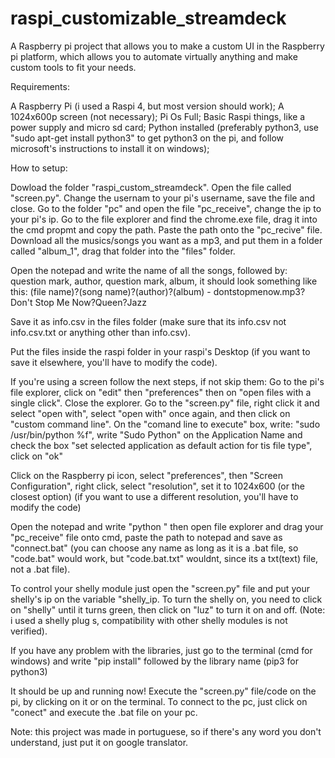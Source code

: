 # raspi_customizable_streamdeck
A Raspberry pi project that allows you to make a custom UI in the Raspberry pi platform, which allows you to automate virtually anything and make custom tools to fit your needs.

Requirements:

A Raspberry Pi (i used a Raspi 4, but most version should work);
 A 1024x600p screen (not necessary);
 Pi Os Full;
 Basic Raspi things, like a power supply and micro sd card;
 Python installed (preferably python3, use "sudo apt-get install python3" to get python3 on the pi, and follow microsoft's instructions to install it on windows);

How to setup:

Dowload the folder "raspi_custom_streamdeck". Open the file called "screen.py".
Change the usernam to your pi's username, save the file and close.
Go to the folder "pc" and open the file "pc_receive", change the ip to your pi's ip. 
Go to the file explorer and find the chrome.exe file, drag it into the cmd propmt and copy the path. Paste the path onto the "pc_recive" file.
Download all the musics/songs you want as a mp3, and put them in a folder called "album_1", drag that folder into the "files" folder.

Open the notepad and write the name of all the songs, followed by: question mark, author, question mark, album, it should look something like this:
(file name)?(song name)?(author)?(album) - 
dontstopmenow.mp3?Don't Stop Me Now?Queen?Jazz

Save it as info.csv in the files folder (make sure that its info.csv not info.csv.txt or anything other than info.csv).

Put the files inside the raspi folder in your raspi's Desktop (if you want to save it elsewhere, you'll have to modify the code).

If you're using a screen follow the next steps, if not skip them:
Go to the pi's file explorer, click on "edit" then "preferences" then on "open files with a single click". Close the explorer.
Go to the "screen.py" file, right click it and select "open with", select "open with" once again, and then click on "custom command line".
On the "comand line to execute" box, write: "sudo /usr/bin/python %f", write "Sudo Python" on the Application Name and check the box "set selected application as default action for tis file type", click on "ok"

Click on the Raspberry pi icon, select "preferences", then "Screen Configuration", right click, select "resolution", set it to 1024x600 (or the closest option) (if you want to use a different resolution, you'll have to modify the code)

Open the notepad and write "python " then open file explorer and drag your "pc_receive" file onto cmd, paste the path to notepad and save as "connect.bat" (you can choose any name as long as it is a .bat file, so "code.bat" would work, but "code.bat.txt" wouldnt, since its a txt(text) file, not a .bat file).

To control your shelly module just open the "screen.py" file and put your shelly's ip on the variable "shelly_ip. To turn the shelly on, you need to click on "shelly" until it turns green, then click on "luz" to turn it on and off. (Note: i used a shelly plug s, compatibility with other shelly modules is not verified).

If you have any problem with the libraries, just go to the terminal (cmd for windows) and write "pip install" followed by the library name (pip3 for python3)

It should be up and running now! Execute the "screen.py" file/code on the pi, by clicking on it or on the terminal. To connect to the pc, just click on "conect" and execute the .bat file on your pc.

Note: this project was made in portuguese, so if there's any word you don't understand, just put it on google translator.

